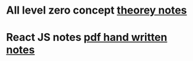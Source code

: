 # All level zero concept  [theorey notes](https://reminiscent-cold-fd5.notion.site/All-levelZero-Concepts-under-one-roof-8be7cf78c82c4489b061ff0b77e518cb)
# React JS notes [pdf hand written notes](https://drive.google.com/file/d/1hKj33xKR1q0k6ALgELpZihDufniGXPeK/view)
